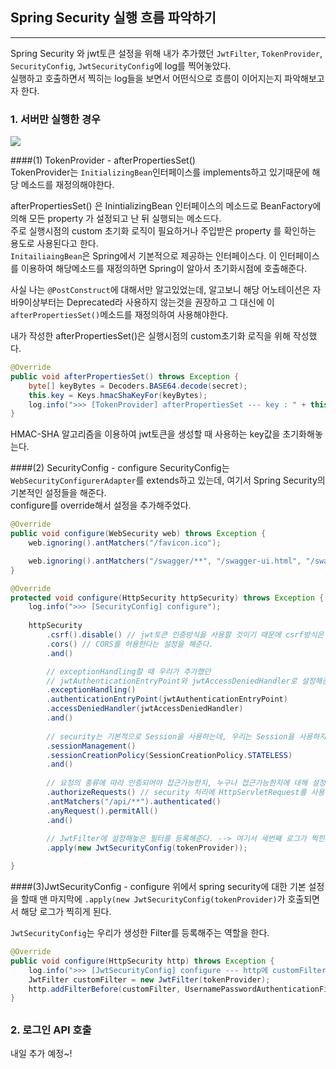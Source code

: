 ## Spring Security 실행 흐름 파악하기

---
Spring Security 와 jwt토큰 설정을 위해 내가 추가했던 `JwtFilter`, `TokenProvider`, `SecurityConfig`, `JwtSecurityConfig`에 log를 찍어놓았다.  
실행하고 호출하면서 찍히는 log들을 보면서 어떤식으로 흐름이 이어지는지 파악해보고자 한다.  
  
### 1. 서버만 실행한 경우
<img src="https://user-images.githubusercontent.com/93504767/148902004-334f3c72-20e2-4247-b47f-d5166033018d.png">  

####(1) TokenProvider - afterPropertiesSet()  
TokenProvider는 `InitializingBean`인터페이스를 implements하고 있기때문에 해당 메소드를 재정의해야한다.  

afterPropertiesSet() 은 InintializingBean 인터페이스의 메소드로 BeanFactory에 의해 모든 property 가 설정되고 난 뒤 실행되는 메소드다.  
주로 실행시점의 custom 초기화 로직이 필요하거나 주입받은 property 를 확인하는 용도로 사용된다고 한다.  
`InitailiaingBean`은 Spring에서 기본적으로 제공하는 인터페이스다. 이 인터페이스를 이용하여 해당메소드를 재정의하면 Spring이 알아서 초기화시점에 호출해준다.  
  

사실 나는 `@PostConstruct`에 대해서만 알고있었는데, 알고보니 해당 어노테이션은 자바9이상부터는 Deprecated라 사용하지 않는것을 권장하고 그 대신에 이 `afterPropertiesSet()`메소드를 재정의하여 사용해야한다.
  
내가 작성한 afterPropertiesSet()은 실행시점의 custom초기화 로직을 위해 작성했다.  
```java
@Override
public void afterPropertiesSet() throws Exception {
    byte[] keyBytes = Decoders.BASE64.decode(secret);
    this.key = Keys.hmacShaKeyFor(keyBytes);
    log.info(">>> [TokenProvider] afterPropertiesSet --- key : " + this.key);
}
```
HMAC-SHA 알고리즘을 이용하여 jwt토큰을 생성할 때 사용하는 key값을 초기화해놓는다.  
  
####(2) SecurityConfig - configure
SecurityConfig는 `WebSecurityConfigurerAdapter`를 extends하고 있는데, 여기서 Spring Security의 기본적인 설정들을 해준다.  
configure를 override해서 설정을 추가해주었다.  
```java
@Override
public void configure(WebSecurity web) throws Exception {
    web.ignoring().antMatchers("/favicon.ico");

    web.ignoring().antMatchers("/swagger/**", "/swagger-ui.html", "/swagger-resources/**", "/webjars/**", "/v2/api-docs");
}

@Override
protected void configure(HttpSecurity httpSecurity) throws Exception {
    log.info(">>> [SecurityConfig] configure");
    
    httpSecurity
        .csrf().disable() // jwt토큰 인증방식을 사용할 것이기 때문에 csrf방식은 disable처리 해준다.
        .cors() // CORS를 허용한다는 설정을 해준다.
        .and()

        // exceptionHandling할 때 우리가 추가했던 
        // jwtAuthenticationEntryPoint와 jwtAccessDeniedHandler로 설정해준다.
        .exceptionHandling()
        .authenticationEntryPoint(jwtAuthenticationEntryPoint)
        .accessDeniedHandler(jwtAccessDeniedHandler)
        .and()
        
        // security는 기본적으로 Session을 사용하는데, 우리는 Session을 사용하지 않으니 STATELESS 처리를 해준다.
        .sessionManagement()
        .sessionCreationPolicy(SessionCreationPolicy.STATELESS)
        .and()
        
        // 요청의 종류에 따라 인증되어야 접근가능한지, 누구나 접근가능한지에 대해 설정해준다.
        .authorizeRequests() // security 처리에 HttpServletRequest를 사용한다
        .antMatchers("/api/**").authenticated()
        .anyRequest().permitAll()
        .and()
        
        // JwtFilter에 설정해놓은 필터를 등록해준다. --> 여기서 세번째 로그가 찍힌다!
        .apply(new JwtSecurityConfig(tokenProvider));

}
```
####(3)JwtSecurityConfig - configure
위에서 spring security에 대한 기본 설정을 할때 맨 마지막에 `.apply(new JwtSecurityConfig(tokenProvider)`가 호출되면서 해당 로그가 찍히게 된다.  
  
`JwtSecurityConfig`는 우리가 생성한 Filter를 등록해주는 역할을 한다.  
```java
@Override
public void configure(HttpSecurity http) throws Exception {
    log.info(">>> [JwtSecurityConfig] configure --- http에 customFilter(JwtFilter)추가");
    JwtFilter customFilter = new JwtFilter(tokenProvider);
    http.addFilterBefore(customFilter, UsernamePasswordAuthenticationFilter.class);
}
```
  
##
### 2. 로그인 API 호출
내일 추가 예정~!